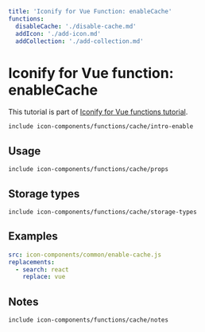 ```yaml
title: 'Iconify for Vue Function: enableCache'
functions:
  disableCache: './disable-cache.md'
  addIcon: './add-icon.md'
  addCollection: './add-collection.md'
```

# Iconify for Vue function: enableCache

This tutorial is part of [Iconify for Vue functions tutorial](./index.md#functions).

`include icon-components/functions/cache/intro-enable`

## Usage

`include icon-components/functions/cache/props`

## Storage types

`include icon-components/functions/cache/storage-types`

## Examples

```yaml
src: icon-components/common/enable-cache.js
replacements:
  - search: react
    replace: vue
```

## Notes

`include icon-components/functions/cache/notes`
